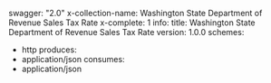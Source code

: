 swagger: "2.0"
x-collection-name: Washington State Department of Revenue Sales Tax Rate
x-complete: 1
info:
  title: Washington State Department of Revenue Sales Tax Rate
  version: 1.0.0
schemes:
- http
produces:
- application/json
consumes:
- application/json